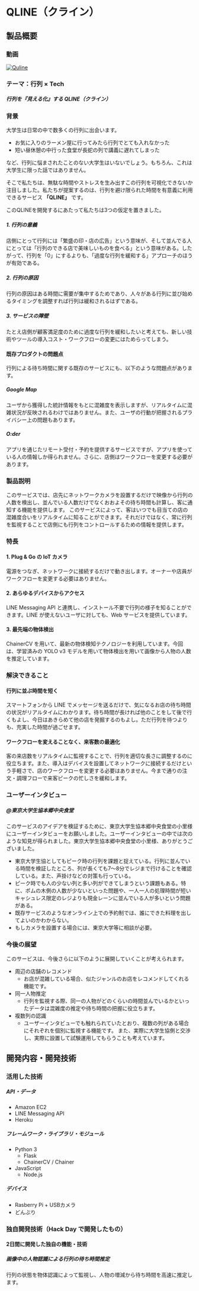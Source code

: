 # QLINE（クライン）


## 製品概要
### 動画
[![Quline](resource/logo.png)](https://youtu.be/lRF5LM0Lcek)

### テーマ：行列 × Tech
##### 行列を『見える化』する QLINE（クライン）

### 背景
大学生は日常の中で数多くの行列に出会います。
- お気に入りのラーメン屋に行ってみたら行列でとても入れなかった
- 短い昼休憩の中行った食堂が長蛇の列で講義に遅れてしまった

など、行列に悩まされたことのない大学生はいないでしょう。もちろん、これは大学生に限った話ではありません。

そこで私たちは、無駄な時間やストレスを生み出すこの行列を可視化できないか注目しました。私たちが提案するのは、行列を避け限られた時間を有意義に利用できるサービス **「QLINE」** です。

このQLINEを開発するにあたって私たちは3つの仮定を置きました。
　　
##### 1. 行列の意義
店側にとって行列には「繁盛の印・店の広告」という意味が、そして並んでる人にとっては「行列のできる店で美味しいものを食べる」という意味がある。したがって、行列を「0」にするよりも、「過度な行列を緩和する」アプローチのほうが有効である。

##### 2. 行列の原因
行列の原因はある時間に需要が集中するためであり、人々がある行列に並び始めるタイミングを調整すれば行列は緩和されるはずである。

##### 3. サービスの障壁
たとえ店側が顧客満足度のために過度な行列を緩和したいと考えても、新しい技術やツールの導入コスト・ワークフローの変更にはためらってしまう。

#### 既存プロダクトの問題点
行列による待ち時間に関する既存のサービスにも、以下のような問題点があります。
##### Google Map
ユーザから獲得した統計情報をもとに混雑度を表示しますが、リアルタイムに混雑状況が反映されるわけではありません。また、ユーザの行動が把握されるプライバシー上の問題もあります。
##### O:der
アプリを通じたリモート受付・予約を提供するサービスですが、アプリを使っている人の情報しか得られません。さらに、店側はワークフローを変更する必要があります。

### 製品説明
このサービスでは、店先にネットワークカメラを設置するだけで映像から行列の人数を検出し、並んでいる人数だけでなくおおよその待ち時間も計算し、客に通知する機能を提供します。
このサービスによって、客はいつでも目当ての店の混雑度合いをリアルタイムに知ることができます。それだけではなく、常に行列を監視することで店側にも行列をコントロールするための情報を提供します。

### 特長

#### 1. Plug & Go の IoT カメラ
電源をつなぎ、ネットワークに接続するだけで動き出します。オーナーや店員がワークフローを変更する必要はありません。

#### 2. あらゆるデバイスからアクセス
LINE Messaging API と連携し、インストール不要で行列の様子を知ることができます。LINE が使えないユーザに対しても、Web サービスを提供しています。

#### 3. 最先端の物体検出
ChainerCV を用いて、最新の物体検知テクノロジーを利用しています。今回は、学習済みの YOLO v3 モデルを用いて物体検出を用いて画像から人物の人数を推定しています。

### 解決できること

#### 行列に並ぶ時間を短く
スマートフォンから LINE でメッセージを送るだけで、気になるお店の待ち時間の状況がリアルタイムにわかります。待ち時間が長ければ他のことをして後で行くもよし、今日はあきらめて他の店を発掘するのもよし。ただ行列を待つよりも、充実した時間が過ごせます。

#### ワークフローを変えることなく、来客数の最適化

客の来店数をリアルタイムに監視することで、行列を適切な長さに調整するのに役立ちます。また、導入はデバイスを設置してネットワークに接続するだけという手軽さで、店のワークフローを変更する必要はありません。今まで通りの注文・調理フローで来客ピークの忙しさを緩和します。

### ユーザーインタビュー

##### @東京大学生協本郷中央食堂
このサービスのアイデアを検証するために、東京大学生協本郷中央食堂の小里様にユーザーインタビューをお願いしました。ユーザーインタビューの中では次のような知見が得られました。東京大学生協本郷中央食堂の小里様、ありがとうございました。

- 東京大学生協としてもピーク時の行列を課題と捉えている。行列に並んでいる時間を検証したところ、列が長くても7〜8分でレジまで行けることを確認している。また、声掛けなどの対策も行っている。
- ピーク時でも人の少ない列と多い列ができてしまうという課題もある。特に、ポムの木側の人数が少ないといった問題や、一人一人の処理時間が短いキャシュレス限定のレジよりも現金レーンに並んでいる人が多いという問題がある。
- 既存サービスのようなオンライン上での予約制では、誰にできた料理を出してよいのかわからない。
- もしカメラを設置する場合には、東京大学等に相談が必要。

### 今後の展望
このサービスは、今後さらに以下のように展開していくことが考えられます。
- 周辺の店舗のレコメンド
  - お店が混雑している場合、似たジャンルのお店をレコメンドしてくれる機能です。
- 同一人物推定
  - 行列を監視する際、同一の人物がどのくらいの時間並んでいるかといったデータは混雑度の推定や待ち時間の把握に役立ちます。
- 複数列の認識
  - ユーザーインタビューでも触れられていたとおり、複数の列がある場合にそれぞれを個別に監視する機能です。
また、実際に大学生協側と交渉し、実際に設置して試験運用してもらうことも考えています。

## 開発内容・開発技術
### 活用した技術
##### API・データ
- Amazon EC2
- LINE Messaging API
- Heroku

##### フレームワーク・ライブラリ・モジュール
- Python 3
  - Flask
  - ChainerCV / Chainer
- JavaScript
  - Node.js

##### デバイス
- Rasberry Pi + USBカメラ
- どんぶり

### 独自開発技術（Hack Day で開発したもの）
#### 2日間に開発した独自の機能・技術

##### 画像中の人物認識による行列の待ち時間推定
行列の状態を物体認識によって監視し、人物の増減から待ち時間を高速に推定します。
